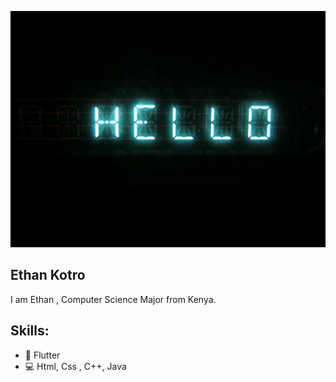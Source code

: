 ![Design and Development](https://github.com/EthanKotro/EthanKotro/blob/main/digital-hello-1532405.jpg) 

## Ethan Kotro
I am Ethan , Computer Science Major from Kenya.

## Skills:
* 📱 Flutter
* 💻 Html, Css , C++, Java
<!--
**EthanKotro/EthanKotro** is a ✨ _special_ ✨ repository because its `README.md` (this file) appears on your GitHub profile.

Here are some ideas to get you started:

- 🔭 I’m currently working on ...
- 🌱 I’m currently learning ...
- 👯 I’m looking to collaborate on ...
- 🤔 I’m looking for help with ...
- 💬 Ask me about ...
- 📫 How to reach me: ...
- 😄 Pronouns: ...
- ⚡ Fun fact: ...
-->
